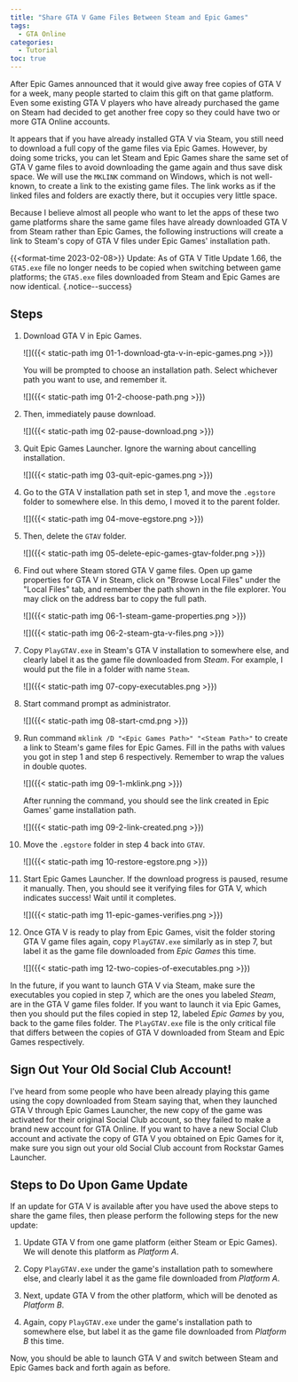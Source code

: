 ```yaml
---
title: "Share GTA V Game Files Between Steam and Epic Games"
tags:
  - GTA Online
categories:
  - Tutorial
toc: true
---
```


After Epic Games announced that it would give away free copies of GTA V for a
week, many people started to claim this gift on that game platform. Even some
existing GTA V players who have already purchased the game on Steam had decided
to get another free copy so they could have two or more GTA Online accounts.

It appears that if you have already installed GTA V via Steam, you still need
to download a full copy of the game files via Epic Games. However, by doing
some tricks, you can let Steam and Epic Games share the same set of GTA V game
files to avoid downloading the game again and thus save disk space. We will use
the `MKLINK` command on Windows, which is not well-known, to create a link to
the existing game files. The link works as if the linked files and folders are
exactly there, but it occupies very little space.

Because I believe almost all people who want to let the apps of these two game
platforms share the same game files have already downloaded GTA V from Steam
rather than Epic Games, the following instructions will create a link to
Steam's copy of GTA V files under Epic Games' installation path.

{{<format-time 2023-02-08>}} Update: As of GTA V Title Update 1.66, the
`GTA5.exe` file no longer needs to be copied when switching between game
platforms; the `GTA5.exe` files downloaded from Steam and Epic Games are now
identical.
{.notice--success}

## Steps

1.  Download GTA V in Epic Games.

    ![]({{< static-path img 01-1-download-gta-v-in-epic-games.png >}})

    You will be prompted to choose an installation path. Select whichever path
    you want to use, and remember it.

    ![]({{< static-path img 01-2-choose-path.png >}})

2.  Then, immediately pause download.

    ![]({{< static-path img 02-pause-download.png >}})

3.  Quit Epic Games Launcher. Ignore the warning about cancelling installation.

    ![]({{< static-path img 03-quit-epic-games.png >}})

4.  Go to the GTA V installation path set in step 1, and move the `.egstore`
    folder to somewhere else. In this demo, I moved it to the parent folder.

    ![]({{< static-path img 04-move-egstore.png >}})

5.  Then, delete the `GTAV` folder.

    ![]({{< static-path img 05-delete-epic-games-gtav-folder.png >}})

6.  Find out where Steam stored GTA V game files. Open up game properties for
    GTA V in Steam, click on "Browse Local Files" under the "Local Files" tab,
    and remember the path shown in the file explorer. You may click on the
    address bar to copy the full path.

    ![]({{< static-path img 06-1-steam-game-properties.png >}})

    ![]({{< static-path img 06-2-steam-gta-v-files.png >}})

7.  Copy `PlayGTAV.exe` in Steam's GTA V installation to somewhere else, and
    clearly label it as the game file downloaded from *Steam*.  For example, I
    would put the file in a folder with name `Steam`.

    ![]({{< static-path img 07-copy-executables.png >}})

8.  Start command prompt as administrator.

    ![]({{< static-path img 08-start-cmd.png >}})

9.  Run command `mklink /D "<Epic Games Path>" "<Steam Path>"` to create a link
    to Steam's game files for Epic Games. Fill in the paths with values you got
    in step 1 and step 6 respectively. Remember to wrap the values in double
    quotes.

    ![]({{< static-path img 09-1-mklink.png >}})

    After running the command, you should see the link created in Epic Games'
    game installation path.

    ![]({{< static-path img 09-2-link-created.png >}})

10. Move the `.egstore` folder in step 4 back into `GTAV`.

    ![]({{< static-path img 10-restore-egstore.png >}})

11. Start Epic Games Launcher. If the download progress is paused, resume it
    manually. Then, you should see it verifying files for GTA V, which
    indicates success! Wait until it completes.

    ![]({{< static-path img 11-epic-games-verifies.png >}})

12. Once GTA V is ready to play from Epic Games, visit the folder storing GTA V
    game files again, copy `PlayGTAV.exe` similarly as in step 7, but label
    it as the game file downloaded from *Epic Games* this time.

    ![]({{< static-path img 12-two-copies-of-executables.png >}})

In the future, if you want to launch GTA V via Steam, make sure the executables
you copied in step 7, which are the ones you labeled *Steam*, are in the GTA V
game files folder. If you want to launch it via Epic Games, then you should put
the files copied in step 12, labeled *Epic Games* by you, back to the game
files folder. The `PlayGTAV.exe` file is the only critical file that differs
between the copies of GTA V downloaded from Steam and Epic Games respectively.

## Sign Out Your Old Social Club Account!

I've heard from some people who have been already playing this game using the
copy downloaded from Steam saying that, when they launched GTA V through Epic
Games Launcher, the new copy of the game was activated for their original
Social Club account, so they failed to make a brand new account for GTA Online.
If you want to have a new Social Club account and activate the copy of GTA V
you obtained on Epic Games for it, make sure you sign out your old Social Club
account from Rockstar Games Launcher.

## Steps to Do Upon Game Update

If an update for GTA V is available after you have used the above steps to
share the game files, then please perform the following steps for the new
update:

1.  Update GTA V from one game platform (either Steam or Epic Games). We will
    denote this platform as *Platform A*.

2.  Copy `PlayGTAV.exe` under the game's installation path to somewhere else,
    and clearly label it as the game file downloaded from *Platform A*.

3.  Next, update GTA V from the other platform, which will be denoted as
    *Platform B*.

4.  Again, copy `PlayGTAV.exe` under the game's installation path to somewhere
    else, but label it as the game file downloaded from *Platform B* this time.

Now, you should be able to launch GTA V and switch between Steam and Epic Games
back and forth again as before.
